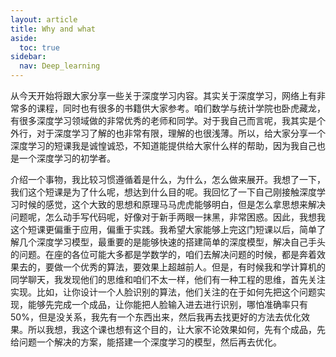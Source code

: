 ```yaml
---
layout: article
title: Why and what
aside:
  toc: true
sidebar:
  nav: Deep_learning
---
```


从今天开始将跟大家分享一些关于深度学习内容。其实关于深度学习，网络上有非常多的课程，同时也有很多的书籍供大家参考。咱们数学与统计学院也卧虎藏龙，有很多深度学习领域做的非常优秀的老师和同学。对于我自己而言呢，我其实是个外行，对于深度学习了解的也非常有限，理解的也很浅薄。所以，给大家分享一个深度学习的短课我是诚惶诚恐，不知道能提供给大家什么样的帮助，因为我自己也是一个深度学习的初学者。

介绍一个事物，我比较习惯遵循着是什么，为什么，怎么做来展开。我想了一下，我们这个短课是为了什么呢，想达到什么目的呢。我回忆了一下自己刚接触深度学习时候的感觉，这个大致的思想和原理马马虎虎能够明白，但是怎么拿思想来解决问题呢，怎么动手写代码呢，好像对于新手两眼一抹黑，非常困惑。因此，我想我这个短课更偏重于应用，偏重于实践。我希望大家能够上完这门短课以后，简单了解几个深度学习模型，最重要的是能够快速的搭建简单的深度模型，解决自己手头的问题。在座的各位可能大多都是学数学的，咱们去解决问题的时候，都是奔着效果去的，要做一个优秀的算法，要效果上超越前人。但是，有时候我和学计算机的同学聊天，我发现他们的思维和咱们不太一样，他们有一种工程的思维，首先关注实现。比如，让你设计一个人脸识别的算法，他们关注的在于如何先把这个问题实现，能够先完成一个成品，让你能把人脸输入进去进行识别，哪怕准确率只有50%，但是没关系，我先有一个东西出来，然后我再去找更好的方法去优化效果。所以我想，我这个课也想有这个目的，让大家不论效果如何，先有个成品，先给问题一个解决的方案，能搭建一个深度学习的模型，然后再去优化。